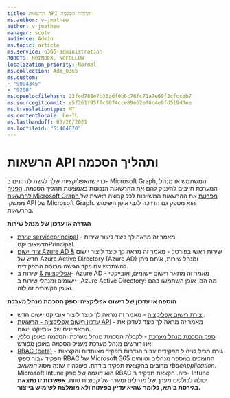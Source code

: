 ```yaml
---
title: הרשאות API ותהליך הסכמה
ms.author: v-jmathew
author: v-jmathew
manager: scotv
audience: Admin
ms.topic: article
ms.service: o365-administration
ROBOTS: NOINDEX, NOFOLLOW
localization_priority: Normal
ms.collection: Adm_O365
ms.custom:
- "9004345"
- "9200"
ms.openlocfilehash: 23fed786e7b33adf0b6c76fc71a7e69f2cfcceb7
ms.sourcegitcommit: e5f261f95ffc6074cce89e62ef8c4e9fd519d3ee
ms.translationtype: MT
ms.contentlocale: he-IL
ms.lasthandoff: 03/26/2021
ms.locfileid: "51404870"
---
```

# <a name="api-permissions-and-consent-process"></a>הרשאות API ותהליך הסכמה

כדי שהאפליקציות שלך לגשת לנתונים ב- Microsoft Graph, המשתמש או מנהל המערכת חייבים להעניק להם את ההרשאות הנכונות באמצעות תהליך הסכמה. [הפניה להרשאות Microsoft Graph מפרטת](https://docs.microsoft.com/graph/permissions-reference) את ההרשאות המשויכות לכל קבוצה ראשית של ממשקי API של Microsoft Graph. הוא מספק גם הדרכה לגבי אופן השימוש בהרשאות.

**הגדרה או עדכון של מנהל שירות**

- [יצירת serviceprincipal](https://docs.microsoft.com/graph/api/serviceprincipal-post-serviceprincipals) - מאמר זה מראה לך כיצד ליצור שירות חדשאובייקטPrincipal.
- [צור יישום Azure AD &](https://docs.microsoft.com/azure/active-directory/develop/howto-create-service-principal-portal) שירות ראשי בפורטל - מאמר זה מראה לך כיצד ליצור יישום חדש של Azure Active Directory (Azure AD) ומנהל שירות, איתם ניתן להשתמש עם פקד הגישה מבוסס התפקידים.
- [אפליקציות &](https://docs.microsoft.com/azure/active-directory/develop/app-objects-and-service-principals) שירות ב- Azure AD - מאמר זה מתאר רישום יישומים, אובייקטי יישומים ומנהלי שירות ב- Azure Active Directory: מה הם, אופן השתמשו בהם ואופן הקשורים זה לזה.

**הוספה או עדכון של רישום אפליקציה וספק הסכמת מנהל מערכת**

- [יצירת רישום אפליקציה](https://docs.microsoft.com/graph/api/application-post-applications) - מאמר זה מראה לך כיצד ליצור אובייקט יישום חדש.
- [עדכון רישום אפליקציה - הרשאות API](https://docs.microsoft.com/graph/api/application-update) - מאמר זה מראה לך כיצד לעדכן את המאפיינים של אובייקט יישום.
- [ספק הסכמת מנהל מערכת](https://docs.microsoft.com/graph/security-authorization#grant-permissions-to-an-application) - לקבלת הסכמת מנהל מערכת והסכמה באופן כללי, אנו דורשים מנהל מערכת מעניק הסכמה באופן מפורש.
- [RBAC (beta)](https://docs.microsoft.com/graph/api/resources/rbacapplicationmultiple) - גורם מכיל לניהול תפקידים עבור הגדרות תפקיד מאוחדות והקצאות תפקיד עבור ספקי RBAC של Microsoft 365 התומכים במספר מנהלים וטווחים מרובים בהקצאת תפקיד בודדת. פעולה זו שונה מסוג *המשאב rbacApplication.* Microsoft Intune הוא דוגמה של ספק RBAC כזה. הקצאת תפקיד ב- Intune יכולה לכוללים מערך של מנהלים ומערך של קבוצות טווח. **אפשרות זו נמצאת בגירסת ביתא, כלומר שהיא עדיין בפיתוח ולא מומלצת לשימוש בייצור.**
